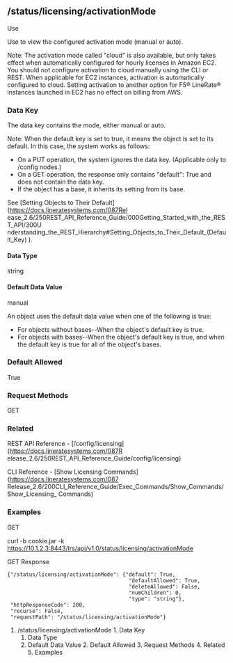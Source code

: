 ## /status/licensing/activationMode

Use

Use to view the configured activation mode (manual or auto).

Note: The activation mode called "cloud" is also available, but only takes
effect when automatically configured for hourly licenses in Amazon EC2. You
should not configure activation to cloud manually using the CLI or REST. When
applicable for EC2 instances, activation is automatically configured to cloud.
Setting activation to another option for F5® LineRate® instances launched in
EC2 has no effect on billing from AWS.

### Data Key

The data key contains the mode, either manual or auto.

Note: When the default key is set to true, it means the object is set to its
default. In this case, the system works as follows:

  * On a PUT operation, the system ignores the data key. (Applicable only to /config nodes.)
  * On a GET operation, the response only contains "default": True and does not contain the data key.
  * If the object has a base, it inherits its setting from its base.

See [Setting Objects to Their Default](https://docs.lineratesystems.com/087Rel
ease_2.6/250REST_API_Reference_Guide/000Getting_Started_with_the_REST_API/300U
nderstanding_the_REST_Hierarchy#Setting_Objects_to_Their_Default_(Default_Key)
).

#### Data Type

string

#### Default Data Value

manual

An object uses the default data value when one of the following is true:

  * For objects without bases--When the object's default key is true.
  * For objects with bases--When the object's default key is true, and when the default key is true for all of the object's bases.

### Default Allowed

True

### Request Methods

GET

### Related

REST API Reference - [/config/licensing](https://docs.lineratesystems.com/087R
elease_2.6/250REST_API_Reference_Guide/config/licensing)

CLI Reference - [Show Licensing Commands](https://docs.lineratesystems.com/087
Release_2.6/200CLI_Reference_Guide/Exec_Commands/Show_Commands/Show_Licensing_
Commands)

### Examples

GET

curl -b cookie.jar -k
https://10.1.2.3:8443/lrs/api/v1.0/status/licensing/activationMode

GET Response

    
    
    {"/status/licensing/activationMode": {"default": True,
                                           "defaultAllowed": True,
                                           "deleteAllowed": False,
                                           "numChildren": 0,
                                           "type": "string"},
     "httpResponseCode": 200,
     "recurse": False,
     "requestPath": "/status/licensing/activationMode"}
    

  1. /status/licensing/activationMode
    1. Data Key
      1. Data Type
      2. Default Data Value
    2. Default Allowed
    3. Request Methods
    4. Related
    5. Examples

